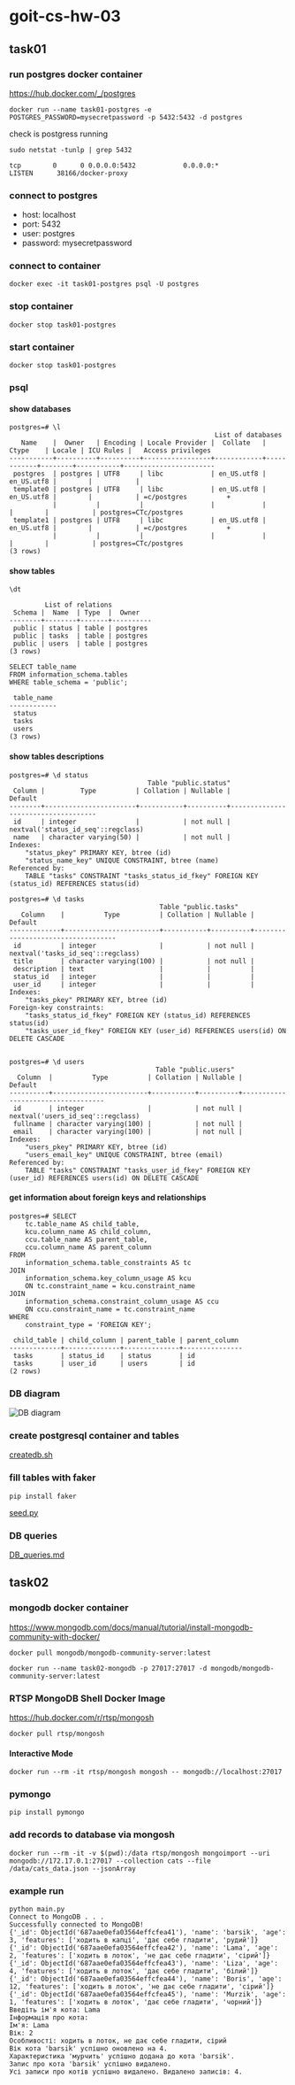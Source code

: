 # goit-cs-hw-03

## task01

### run postgres docker container

https://hub.docker.com/_/postgres

```
docker run --name task01-postgres -e POSTGRES_PASSWORD=mysecretpassword -p 5432:5432 -d postgres

```

check is postgress running

```
sudo netstat -tunlp | grep 5432

tcp        0      0 0.0.0.0:5432            0.0.0.0:*               LISTEN      38166/docker-proxy
```

### connect to postgres

-   host: localhost
-   port: 5432
-   user: postgres
-   password: mysecretpassword

### connect to container

```
docker exec -it task01-postgres psql -U postgres
```

### stop container

```
docker stop task01-postgres
```

### start container

```
docker stop task01-postgres
```

### psql

#### show databases

```
postgres=# \l
                                                    List of databases
   Name    |  Owner   | Encoding | Locale Provider |  Collate   |   Ctype    | Locale | ICU Rules |   Access privileges
-----------+----------+----------+-----------------+------------+------------+--------+-----------+-----------------------
 postgres  | postgres | UTF8     | libc            | en_US.utf8 | en_US.utf8 |        |           |
 template0 | postgres | UTF8     | libc            | en_US.utf8 | en_US.utf8 |        |           | =c/postgres          +
           |          |          |                 |            |            |        |           | postgres=CTc/postgres
 template1 | postgres | UTF8     | libc            | en_US.utf8 | en_US.utf8 |        |           | =c/postgres          +
           |          |          |                 |            |            |        |           | postgres=CTc/postgres
(3 rows)

```

#### show tables

```
\dt

         List of relations
 Schema |  Name  | Type  |  Owner
--------+--------+-------+----------
 public | status | table | postgres
 public | tasks  | table | postgres
 public | users  | table | postgres
(3 rows)

```

```
SELECT table_name
FROM information_schema.tables
WHERE table_schema = 'public';

 table_name
------------
 status
 tasks
 users
(3 rows)

```

#### show tables descriptions

```
postgres=# \d status
                                   Table "public.status"
 Column |         Type          | Collation | Nullable |              Default
--------+-----------------------+-----------+----------+------------------------------------
 id     | integer               |           | not null | nextval('status_id_seq'::regclass)
 name   | character varying(50) |           | not null |
Indexes:
    "status_pkey" PRIMARY KEY, btree (id)
    "status_name_key" UNIQUE CONSTRAINT, btree (name)
Referenced by:
    TABLE "tasks" CONSTRAINT "tasks_status_id_fkey" FOREIGN KEY (status_id) REFERENCES status(id)

postgres=# \d tasks
                                      Table "public.tasks"
   Column    |          Type          | Collation | Nullable |              Default
-------------+------------------------+-----------+----------+-----------------------------------
 id          | integer                |           | not null | nextval('tasks_id_seq'::regclass)
 title       | character varying(100) |           | not null |
 description | text                   |           |          |
 status_id   | integer                |           |          |
 user_id     | integer                |           |          |
Indexes:
    "tasks_pkey" PRIMARY KEY, btree (id)
Foreign-key constraints:
    "tasks_status_id_fkey" FOREIGN KEY (status_id) REFERENCES status(id)
    "tasks_user_id_fkey" FOREIGN KEY (user_id) REFERENCES users(id) ON DELETE CASCADE


postgres=# \d users
                                     Table "public.users"
  Column  |          Type          | Collation | Nullable |              Default
----------+------------------------+-----------+----------+-----------------------------------
 id       | integer                |           | not null | nextval('users_id_seq'::regclass)
 fullname | character varying(100) |           | not null |
 email    | character varying(100) |           | not null |
Indexes:
    "users_pkey" PRIMARY KEY, btree (id)
    "users_email_key" UNIQUE CONSTRAINT, btree (email)
Referenced by:
    TABLE "tasks" CONSTRAINT "tasks_user_id_fkey" FOREIGN KEY (user_id) REFERENCES users(id) ON DELETE CASCADE
```

#### get information about foreign keys and relationships

```
postgres=# SELECT
    tc.table_name AS child_table,
    kcu.column_name AS child_column,
    ccu.table_name AS parent_table,
    ccu.column_name AS parent_column
FROM
    information_schema.table_constraints AS tc
JOIN
    information_schema.key_column_usage AS kcu
    ON tc.constraint_name = kcu.constraint_name
JOIN
    information_schema.constraint_column_usage AS ccu
    ON ccu.constraint_name = tc.constraint_name
WHERE
    constraint_type = 'FOREIGN KEY';

 child_table | child_column | parent_table | parent_column
-------------+--------------+--------------+---------------
 tasks       | status_id    | status       | id
 tasks       | user_id      | users        | id
(2 rows)

```

### DB diagram

![DB diagram](./db-scheme.png)

### create postgresql container and tables

[createdb.sh](./task01/createdb.sh)

### fill tables with faker

```
pip install faker
```

[seed.py](./task01/seed.py)

### DB queries

[DB_queries.md](./task01/DB_queries.md)

## task02

### mongodb docker container

https://www.mongodb.com/docs/manual/tutorial/install-mongodb-community-with-docker/

```
docker pull mongodb/mongodb-community-server:latest

docker run --name task02-mongodb -p 27017:27017 -d mongodb/mongodb-community-server:latest
```

### RTSP MongoDB Shell Docker Image

https://hub.docker.com/r/rtsp/mongosh

```
docker pull rtsp/mongosh
```

#### Interactive Mode

```
docker run --rm -it rtsp/mongosh mongosh -- mongodb://localhost:27017
```

### pymongo

```
pip install pymongo
```

### add records to database via mongosh

```
docker run --rm -it -v $(pwd):/data rtsp/mongosh mongoimport --uri mongodb://172.17.0.1:27017 --collection cats --file /data/cats_data.json --jsonArray

```

### example run

```
python main.py
Connect to MongoDB . . .
Successfully connected to MongoDB!
{'_id': ObjectId('687aae0efa03564effcfea41'), 'name': 'barsik', 'age': 3, 'features': ['ходить в капці', 'дає себе гладити', 'рудий']}
{'_id': ObjectId('687aae0efa03564effcfea42'), 'name': 'Lama', 'age': 2, 'features': ['ходить в лоток', 'не дає себе гладити', 'сірий']}
{'_id': ObjectId('687aae0efa03564effcfea43'), 'name': 'Liza', 'age': 4, 'features': ['ходить в лоток', 'дає себе гладити', 'білий']}
{'_id': ObjectId('687aae0efa03564effcfea44'), 'name': 'Boris', 'age': 12, 'features': ['ходить в лоток', 'не дає себе гладити', 'сірий']}
{'_id': ObjectId('687aae0efa03564effcfea45'), 'name': 'Murzik', 'age': 1, 'features': ['ходить в лоток', 'дає себе гладити', 'чорний']}
Введіть ім'я кота: Lama
Інформація про кота:
Ім'я: Lama
Вік: 2
Особливості: ходить в лоток, не дає себе гладити, сірий
Вік кота 'barsik' успішно оновлено на 4.
Характеристика 'мурчить' успішно додана до кота 'barsik'.
Запис про кота 'barsik' успішно видалено.
Усі записи про котів успішно видалено. Видалено записів: 4.

```
